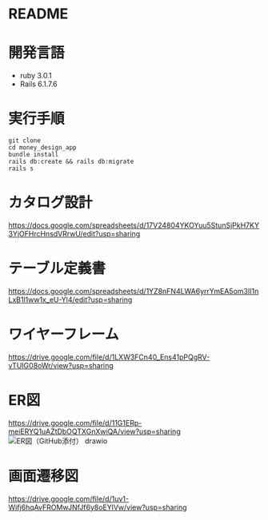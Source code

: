 # README
# 開発言語
- ruby 3.0.1
- Rails 6.1.7.6
# 実行手順
```
git clone
cd money_design_app
bundle install
rails db:create && rails db:migrate
rails s
```
# カタログ設計
https://docs.google.com/spreadsheets/d/17V24804YKOYuu5StunSjPkH7KY3YjOFHrcHnsdVRrwU/edit?usp=sharing
# テーブル定義書
https://docs.google.com/spreadsheets/d/1YZ8nFN4LWA6yrrYmEA5om3II1nLxB1l1ww1x_eU-Yl4/edit?usp=sharing
# ワイヤーフレーム
https://drive.google.com/file/d/1LXW3FCn40_Ens41pPQgRV-vTUIG08oWr/view?usp=sharing
# ER図
https://drive.google.com/file/d/11G1ERp-meiERYQ1uAZtDbOQTXGnXwiQA/view?usp=sharing
![ER図（GitHub添付） drawio](https://github.com/poon0523/money_design_app/assets/92773447/e0f0f471-6a11-4cef-8a00-25e1f5c7edcf)

# 画面遷移図
https://drive.google.com/file/d/1uv1-Wifj6hqAvFROMwJNfJf6y8oEYlVw/view?usp=sharing

